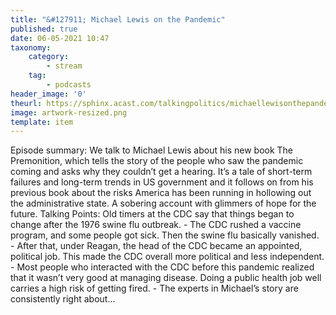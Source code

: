```yaml
---
title: "&#127911; Michael Lewis on the Pandemic"
published: true
date: 06-05-2021 10:47
taxonomy:
    category:
        - stream
    tag:
        - podcasts
header_image: '0'
theurl: https://sphinx.acast.com/talkingpolitics/michaellewisonthepandemic/media.mp3?tk=eyJ0ayI6ImRlZmF1bHQiLCJhZHMiOnRydWUsInNwb25zIjp0cnVlLCJpbiI6Imh0dHBzOi8vYXRlYW0tcGVnYXN1cy1hc3NldHMtYnVja2V0LXByb2QuczMuZXUtd2VzdC0xLmFtYXpvbmF3cy5jb20vOWEwM2ZlOWUtMWZmMC00ZGNjLWIzZjYtNTBiZDFmMDE2ZWE0L2F1ZGlvL3B1YmxpY2ludHJvLWttM212MTR1LWZpbmFsX3RwX25ld19tZXNzYWdlX2Zvcl9taXhpbmcubXAzIiwic3RhdHVzIjoicHVibGljIn0=&sig=9RlGjH2awL4Znz6S0wU8h5tqzfjunx8MCBv11n38q7w
image: artwork-resized.png
template: item
--- 
```

Episode summary: We talk to Michael Lewis about his new book The Premonition, which tells the story of the people who saw the pandemic coming and asks why they couldn’t get a hearing. It’s a tale of short-term failures and long-term trends in US government and it follows on from his previous book about the risks America has been running in hollowing out the administrative state. A sobering account with glimmers of hope for the future. Talking Points: Old timers at the CDC say that things began to change after the 1976 swine flu outbreak. - The CDC rushed a vaccine program, and some people got sick. Then the swine flu basically vanished. - After that, under Reagan, the head of the CDC became an appointed, political job. This made the CDC overall more political and less independent. - Most people who interacted with the CDC before this pandemic realized that it wasn’t very good at managing disease. Doing a public health job well carries a high risk of getting fired. - The experts in Michael’s story are consistently right about…

